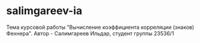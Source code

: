 # salimgareev-ia
Тема курсовой работы "Вычисление коэффициента корреляции (знаков) Фехнера". Автор - Салимгареев Ильдар, студент группы 23536/1

